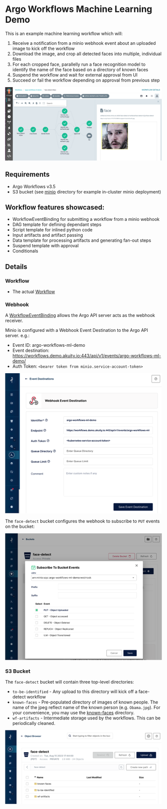 # Argo Workflows Machine Learning Demo

This is an example machine learning workflow which will:
1. Receive a notification from a minio webhook event about an uploaded image to kick off the workflow
2. Download the image, and crop all detected faces into multiple, individual files
3. For each cropped face, parallelly run a face recognition model to identify the name of the face based on a directory of known faces
4. Suspend the workflow and wait for external approval from UI
5. Succeed or fail the workflow depending on approval from previous step

![Screenshot](docs/screenshot.png)

## Requirements
* Argo Workflows v3.5
* S3 bucket (see [minio](minio) directory for example in-cluster minio deployment)

## Workflow features showcased:
* WorkflowEventBinding for submitting a workflow from a minio webhook
* DAG template for defining dependant steps
* Script template for inlined python code
* Input artifacts and artifact passing
* Data template for processing artifacts and generating fan-out steps
* Suspend template with approval
* Conditionals

## Details

### Workflow
* The actual [Workflow](face-detect/wf-face-detect.yaml)

### Webhook

A [WorkflowEventBinding](face-detect/minio-eventbinding.yaml) allows the Argo API server acts as the webhook receiver. 

Minio is configured with a Webhook Event Destination to the Argo API server. e.g.:

* Event ID: argo-workflows-ml-demo
* Event destination: https://workflows.demo.akuity.io:443/api/v1/events/argo-workflows-ml-demo/
* Auth Token: `<bearer token from minio.service-account-token>`

![Minio Webhook Configuration](docs/webhook.png)

The `face-detect` bucket configures the webhook to subscribe to `PUT` events on the bucket:

![Minio Event Subscription](docs/event-subscription.png)

### S3 Bucket

The `face-detect` bucket will contain three top-level directories:
* `to-be-identified` - Any upload to this directory will kick off a face-detect workflow
* `known-faces` - Pre-populated directory of images of known people. The name of the jpeg reflect name of the known person (e.g. `Obama.jpg`). For your convenience, you may use the [known-faces](known-faces) directory.
* `wf-artifacts` - Intermediate storage used by the workflows. This can be periodically cleaned.

![Minio Event Subscription](docs/face-detect-bucket.png)
